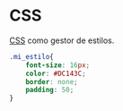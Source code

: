 
# CSS

[CSS](https://developer.mozilla.org/es/docs/Web/CSS) como gestor de estilos.

``` CSS
.mi_estilo{
    font-size: 16px;
    color: #DC143C;
    border: none;
    padding: 50;
}
```
